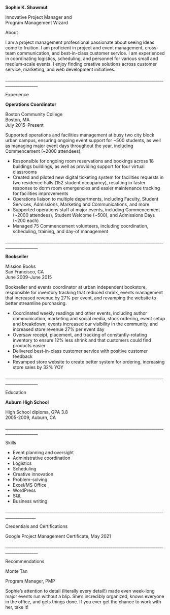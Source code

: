 

**Sophie K. Shawmut**

Innovative Project Manager and   
Program Management Wizard

 

About

I am a project management professional passionate about seeing ideas come to fruition. I am proficient in project and event management, cross-team communication, and best-in-class customer service. I am experienced in coordinating logistics, scheduling, and personnel for various small and medium-scale events. I enjoy finding creative solutions across customer service, marketing, and web development initiatives.

\_\_\_\_\_\_\_\_\_\_\_\_\_\_\_\_\_\_\_\_\_\_\_\_\_\_\_\_\_\_\_\_\_\_\_\_\_\_\_\_\_\_\_\_\_\_\_\_\_\_\_\_\_\_\_\_\_\_\_\_\_\_\_\_\_\_\_\_\_\_\_\_\_\_\_\_\_\_\_\_\_\_\_\_\_\_\_\_\_\_\_\_\_\_

Experience

**Operations Coordinator** 

Boston Community College  
Boston, MA   
	         July 2015–Present

Supported operations and facilities management at busy two city block urban campus, ensuring ongoing event support for \~500 students, as well as managing major event days throughout the year, including Commencement (\~2000 attendees).

* Responsible for ongoing room reservations and bookings across 18 buildings buildings, as well as providing support for four virtual classrooms  
* Created and piloted new digital ticketing system for facilities requests in two residence halls (152 student occupancy), resulting in faster response to dorm room emergencies and easier maintenance tracking for facilities improvements  
* Operations liaison to multiple departments, including Faculty, Student Services, Admissions, Marketing and Communications, and more  
* Supported operations staff at major events, including Commencement (\~2000 attendees), Student Welcome (\~500), and Admissions Days (\~200 each)  
* Managed 75 Commencement volunteers, including coordination, scheduling, training, and day-of management

\_\_\_\_\_\_\_\_\_\_\_\_\_\_\_\_\_\_\_\_\_\_\_\_\_\_\_\_\_\_\_\_\_\_\_\_\_\_\_\_\_\_\_\_\_\_\_\_\_\_\_\_\_\_\_\_\_\_\_\_\_\_\_\_\_\_\_\_\_\_\_\_\_\_\_\_\_\_\_\_\_\_\_\_\_\_\_\_\_\_\_\_\_\_

**Bookseller**

Mission Books  
San Francisco, CA   
June 2009–June 2015

Bookseller and events coordinator at urban independent bookstore, responsible for inventory tracking that reduced shrink, events management that increased revenue by 27% per event, and revamping the website to better streamline purchasing.

* Coordinated weekly readings and other events, including author communication, marketing and social media, stock ordering, event setup and breakdown; events increased our visibility in the community, and increased store revenue 27% per event day  
* Oversaw receipt, placement, and tracking of constantly-rotating inventory to ensure 12% less shrink and that customers could find products easier  
* Delivered best-in-class customer service with positive customer feedback  
* Revamped store website to create better system for ordering, increasing store sales by 32% YOY

\_\_\_\_\_\_\_\_\_\_\_\_\_\_\_\_\_\_\_\_\_\_\_\_\_\_\_\_\_\_\_\_\_\_\_\_\_\_\_\_\_\_\_\_\_\_\_\_\_\_\_\_\_\_\_\_\_\_\_\_\_\_\_\_\_\_\_\_\_\_\_\_\_\_\_\_\_\_\_\_\_\_\_\_\_\_\_\_\_\_\_\_\_\_

Education

**Auburn High School**

High School diploma, GPA 3.8  
2005-2009, Auburn, CA

\_\_\_\_\_\_\_\_\_\_\_\_\_\_\_\_\_\_\_\_\_\_\_\_\_\_\_\_\_\_\_\_\_\_\_\_\_\_\_\_\_\_\_\_\_\_\_\_\_\_\_\_\_\_\_\_\_\_\_\_\_\_\_\_\_\_\_\_\_\_\_\_\_\_\_\_\_\_\_\_\_\_\_\_\_\_\_\_\_\_\_\_\_\_

Skills

* Event planning and oversight  
* Administrative coordination  
* Logistics  
* Scheduling  
* Creative innovation  
* Problem-solving  
* Excel/MS Office  
* WordPress  
* SQL  
* Business writing

\_\_\_\_\_\_\_\_\_\_\_\_\_\_\_\_\_\_\_\_\_\_\_\_\_\_\_\_\_\_\_\_\_\_\_\_\_\_\_\_\_\_\_\_\_\_\_\_\_\_\_\_\_\_\_\_\_\_\_\_\_\_\_\_\_\_\_\_\_\_\_\_\_\_\_\_\_\_\_\_\_\_\_\_\_\_\_\_\_\_\_\_\_

Credentials and Certifications

Google Project Management Certificate, May 2021

\_\_\_\_\_\_\_\_\_\_\_\_\_\_\_\_\_\_\_\_\_\_\_\_\_\_\_\_\_\_\_\_\_\_\_\_\_\_\_\_\_\_\_\_\_\_\_\_\_\_\_\_\_\_\_\_\_\_\_\_\_\_\_\_\_\_\_\_\_\_\_\_\_\_\_\_\_\_\_\_\_\_\_\_\_\_\_\_\_\_\_\_\_\_

Recommendations

Monte Tan

Program Manager, PMP

Sophie’s attention to detail (literally every detail\!) made even week-long major events run without a blip. She’s incredibly organized, knows everyone in the office, and gets things done. If you ever get the chance to work with her, take it\!

 

